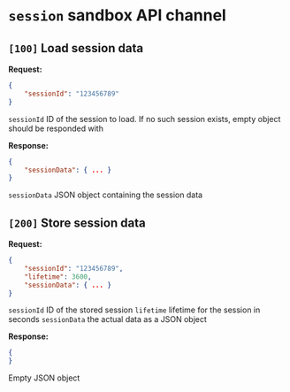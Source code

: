 # `session` sandbox API channel


## `[100]` Load session data

**Request:**

```json
{
    "sessionId": "123456789"
}
```

`sessionId` ID of the session to load. If no such session exists,
empty object should be responded with

**Response:**

```json
{
    "sessionData": { ... }
}
```

`sessionData` JSON object containing the session data


## `[200]` Store session data

**Request:**

```json
{
    "sessionId": "123456789",
    "lifetime": 3600,
    "sessionData": { ... }
}
```

`sessionId` ID of the stored session
`lifetime` lifetime for the session in seconds
`sessionData` the actual data as a JSON object

**Response:**

```json
{
}
```

Empty JSON object
